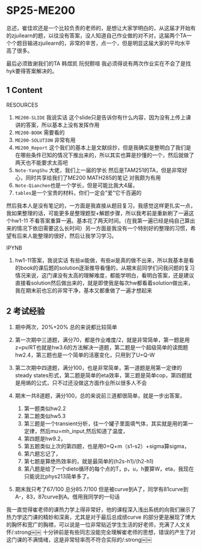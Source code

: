 # SP25-ME200


总述，崔佳欢还是一个比较负责的老师的，是想让大家学明白的，从这届才开始有的zjuilearn的题，以往没有答案，没人知道自己作业做的对不对，这届两个TA一个个题目输进zjuilearn的，非常的辛苦，点一个，但是明显这届大家的平均水平高了很多。

最后必须致谢我们的TA 韩煜凯 阮倪颢喧 我必须得说有两次作业实在不会了是找hyk要得答案解决的。

## 1 Content


RESOURCES
1. `ME200-SLIDE` 我说实话 这个slide只是告诉你有什么内容，因为没有上传上课讲的答案，所以基本上没有发挥作用
2. `ME200-BOOK` 需要看的
3. `ME200-SOLUTION` 非常有用
4. `ME200_Report` 这个我们的基本上是文献综抄，但是我确实是整明白了我们是在哪些条件已知的情况下推出来的，所以其实也算是抄懂的一个，然后就做了两天也不能要求太高吧
5. `Note-YangShu` 大佬，我们上一届的学长 然后是TAM251的TA，但是非常好心，同时共享给我们了ME200 MATH285的笔记 对我颇为有用
6. `Note-Qianchen`也是一个学长，但是可能比我大4届，
7. `tables`是一个宝贵的材料，你们一定会"爱"它千百遍的


然后我本人是没有笔记的，一方面是我直接从题目复习，我感觉这样更扎实一点，我如果整理的话，可能更多是整理题型+解题步骤，所以我考前是重新刷了一遍这个hw1-11 不看答案重算一遍。基本花了两天时间。（在我第一遍已经是纯自己算出来的情况下依旧需要这么长时间）另一方面是我没有一个特别好的整理的习惯，希望有后来人能整理的很好，然后让我学习学习。


IPYNB
1. hw1-11答案，我说实话 有些ai能做，有些ai是真的做不出来，所以我基本是看的book的课后题的solution逐渐推导看懂的，从期末前同学们问我问题的复习情况来说，这门课没有太高的理解难度，都能学明白，看明白答案，还是建议直接看solution然后做出来的，就是即使我是每次hw都看着solution做出来，我在期末前也忘的非常干净，基本又都重做了一遍才想起来



## 2 考试经验
1. 期中两次，20%+20% 总的来说都比较简单
2. 第一次期中三道题，满分70，都是作业难度/2，就是非常简单，第一题是用z=pv/RT也就是hw3.6的方法解决一道题，第二题是一个超级简单的读图题hw2.4，第三题也是一个简单的活塞变化，只用到了U=Q-W
3. 第二次期中四道题，满分100，也是非常简单，第一道题是用第一定律的steady states形式，第二题是简单的eta效率，第三题是简单cop，第四题就是用熵的公式，只不过还没做这方面作业所以很多人不会
4. 期末一共8道题，满分100，总的来说前三道都很简单，就是一步出答案，
   1. 第一题类似hw2.2 
   2. 第二题类似hw5.3 
   3. 第三题是一个transient分析，往一个罐子里面填气体，其实就是用的第一定律，然后m*u=m*h_input,然后知道了温度，
   4. 第四题是hw9.2，
   5. 第五题类似上次的第四题，也是用0=Q+m（s1-s2）+sigma算sigma，
   6. 第六题忘记了，
   7. 第七题是算绝热效率的，就是最简单的(h2s-h1)/(h2-h1)
   8. 第八题是给了一个dieto循环的每个点的T，p，u，h要算W，eta，我现在只能说比phys213简单多了。
  
5. 期末我只考了67/100 总分85.7/100 但是被curve到A了，同学有81curve到A-，83，87curve到A。借用我同学的一句话

我一直觉得崔老师的课热力学上得非常好，他的课程深入浅出系统的向我们展示了热力学这门课的精妙和深奥，尤其是对于最后总成绩curve 的部分更是展现了博大的胸怀和宽广的胸襟，可以说是一位非常贴近学生生活的好老师，充满了人文关怀/:strong￼￼
十分钟前是有些同志没能完全理解崔老师的思想，错误的产生了对这门课的不满情绪，这是非常轻率而不符合实际的/:strong￼￼







